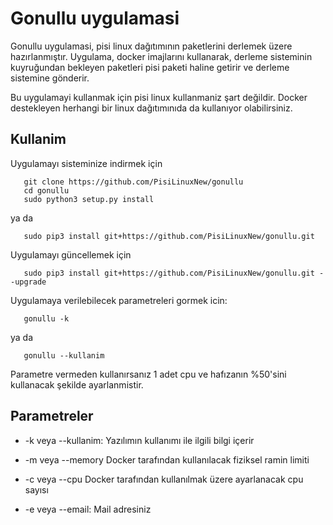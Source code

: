 # Gonullu uygulamasi

Gonullu uygulamasi, pisi linux dağıtımının paketlerini derlemek üzere hazırlanmıştır.
Uygulama, docker imajlarını kullanarak, derleme sisteminin kuyruğundan bekleyen paketleri
pisi paketi haline getirir ve derleme sistemine gönderir.

Bu uygulamayi kullanmak için pisi linux kullanmaniz şart değildir. Docker destekleyen
herhangi bir linux dağıtımınıda da kullanıyor olabilirsiniz.

## Kullanim

Uygulamayı sisteminize indirmek için

  	   git clone https://github.com/PisiLinuxNew/gonullu
  	   cd gonullu
  	   sudo python3 setup.py install
  	   
ya da

  	   sudo pip3 install git+https://github.com/PisiLinuxNew/gonullu.git
  	   
Uygulamayı güncellemek için

  	   sudo pip3 install git+https://github.com/PisiLinuxNew/gonullu.git --upgrade

Uygulamaya verilebilecek parametreleri gormek icin:

  	   gonullu -k

ya da

	   gonullu --kullanim

Parametre vermeden kullanırsanız 1 adet cpu ve hafızanın %50'sini kullanacak şekilde ayarlanmistir. 

## Parametreler

* -k veya --kullanim:
Yazılımın kullanımı ile ilgili bilgi içerir

* -m veya --memory
Docker tarafından kullanılacak fiziksel ramin limiti

* -c veya --cpu
Docker tarafından kullanılmak üzere ayarlanacak cpu sayısı

* -e veya --email:
Mail adresiniz